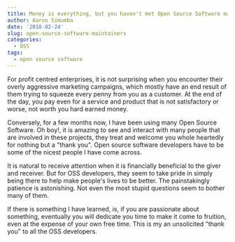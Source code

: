 ```yaml
---
title: Money is everything, but you haven't met Open Source Software maintainers
author: Aaron Simumba
date: '2018-02-24'
slug: open-source-software-maintainers
categories:
  - OSS
tags:
  - open source software
---
```


For profit centred enterprises, it is not surprising when you encounter their overly aggressive marketing campaigns, which mostly have an end result of them trying to squeeze every penny from you as a customer. At the end of the day, you pay even for a service and product that is not satisfactory or worse, not worth you hard earned money.

Conversely, for a few months now, I have been using many Open Source Software. Oh boy!, it is amazing to see and interact with many people that are involved in these projects, they treat and welcome you whole heartedly for nothing but a "thank you". Open source software developers have to be some of the nicest people I have come across. 

It is natural to receive attention when it is financially beneficial to the giver and receiver. But for OSS developers, they seem to take pride in simply being there to help make people's lives to be better. The painstakingly patience is astonishing. Not even the most stupid questions seem to bother many of them. 

If there is something I have learned, is, if you are passionate about something, eventually you will dedicate you time to make it come to fruition, even at the expense of your own free time. This is my an unsolicited  "thank you" to all the OSS developers.

